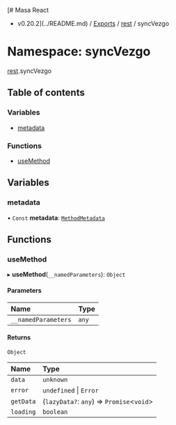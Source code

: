 [# Masa React
 - v0.20.2](../README.md) / [Exports](../modules.md) / [rest](rest.md) / syncVezgo

# Namespace: syncVezgo

[rest](rest.md).syncVezgo

## Table of contents

### Variables

- [metadata](rest.syncVezgo.md#metadata)

### Functions

- [useMethod](rest.syncVezgo.md#usemethod)

## Variables

### metadata

• `Const` **metadata**: [`MethodMetadata`](../interfaces/rest.MethodMetadata.md)

## Functions

### useMethod

▸ **useMethod**(`__namedParameters`): `Object`

#### Parameters

| Name | Type |
| :------ | :------ |
| `__namedParameters` | `any` |

#### Returns

`Object`

| Name | Type |
| :------ | :------ |
| `data` | `unknown` |
| `error` | `undefined` \| `Error` |
| `getData` | (`lazyData?`: `any`) => `Promise`<`void`\> |
| `loading` | `boolean` |
